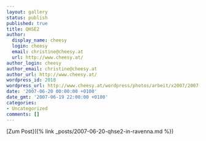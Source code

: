 ```yaml
---
layout: gallery
status: publish
published: true
title: QHSE2
author:
  display_name: cheesy
  login: cheesy
  email: christine@cheesy.at
  url: http://www.cheesy.at/
author_login: cheesy
author_email: christine@cheesy.at
author_url: http://www.cheesy.at/
wordpress_id: 2018
wordpress_url: http://www.cheesy.at/wordpress/photos/arbeit/x2007/2007-06-20/
date: '2007-06-20 00:00:00 +0100'
date_gmt: '2007-06-19 22:00:00 +0100'
categories:
- Uncategorized
comments: []
---
```


[Zum Post]({% link _posts/2007-06-20-qhse2-in-ravenna.md %})
<!--:-->
